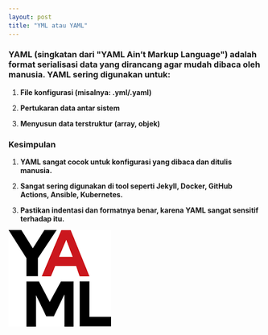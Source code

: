 ```yaml
---
layout: post
title: "YML atau YAML"
---
```


<!-- ### penjelasan tentang YML atau YAML. -->


### YAML (singkatan dari "YAML Ain’t Markup Language") adalah format serialisasi data yang dirancang agar mudah dibaca oleh manusia. YAML sering digunakan untuk:

1. **File konfigurasi (misalnya: .yml/.yaml)**

2. **Pertukaran data antar sistem**

3. **Menyusun data terstruktur (array, objek)**

### Kesimpulan

1. **YAML sangat cocok untuk konfigurasi yang dibaca dan ditulis manusia.**

2. **Sangat sering digunakan di tool seperti Jekyll, Docker, GitHub Actions, Ansible, Kubernetes.**

3. **Pastikan indentasi dan formatnya benar, karena YAML sangat sensitif terhadap itu.**



![YML atau YAML](/assets/images/YAML.jpg)